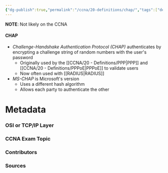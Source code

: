 ```yaml
---
{"dg-publish":true,"permalink":"/ccna/20-definitions/chap/","tags":["defs_ccna"],"created":"2023-11-05T10:55:11.000-08:00","updated":"2023-11-08T13:31:38.460-08:00"}
---
```


**NOTE**: Not likely on the CCNA
#### CHAP
- *Challenge-Handshake Authentication Protocol (CHAP)* authenticates by encrypting a challenge string of random numbers with the user's password
	- Originally used by the [[CCNA/20 - Definitions/PPP\|PPP]] and [[CCNA/20 - Definitions/PPPoE\|PPPoE]] to validate users
	- Now often used with [[RADIUS\|RADIUS]]
- *MS-CHAP* is Microsoft's version
	- Uses a different hash algorithm
	- Allows each party to authenticate the other



# Metadata
### OSI or TCP/IP Layer

### CCNA Exam Topic

### Contributors

### Sources
